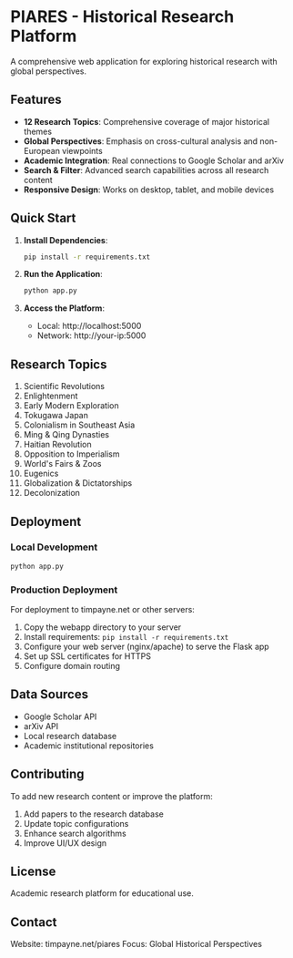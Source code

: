 # PIARES - Historical Research Platform

A comprehensive web application for exploring historical research with global perspectives.

## Features

- **12 Research Topics**: Comprehensive coverage of major historical themes
- **Global Perspectives**: Emphasis on cross-cultural analysis and non-European viewpoints
- **Academic Integration**: Real connections to Google Scholar and arXiv
- **Search & Filter**: Advanced search capabilities across all research content
- **Responsive Design**: Works on desktop, tablet, and mobile devices

## Quick Start

1. **Install Dependencies**:
   ```bash
   pip install -r requirements.txt
   ```

2. **Run the Application**:
   ```bash
   python app.py
   ```

3. **Access the Platform**:
   - Local: http://localhost:5000
   - Network: http://your-ip:5000

## Research Topics

1. Scientific Revolutions
2. Enlightenment
3. Early Modern Exploration
4. Tokugawa Japan
5. Colonialism in Southeast Asia
6. Ming & Qing Dynasties
7. Haitian Revolution
8. Opposition to Imperialism
9. World's Fairs & Zoos
10. Eugenics
11. Globalization & Dictatorships
12. Decolonization

## Deployment

### Local Development
```bash
python app.py
```

### Production Deployment
For deployment to timpayne.net or other servers:

1. Copy the webapp directory to your server
2. Install requirements: `pip install -r requirements.txt`
3. Configure your web server (nginx/apache) to serve the Flask app
4. Set up SSL certificates for HTTPS
5. Configure domain routing

## Data Sources

- Google Scholar API
- arXiv API
- Local research database
- Academic institutional repositories

## Contributing

To add new research content or improve the platform:

1. Add papers to the research database
2. Update topic configurations
3. Enhance search algorithms
4. Improve UI/UX design

## License

Academic research platform for educational use.

## Contact

Website: timpayne.net/piares
Focus: Global Historical Perspectives
